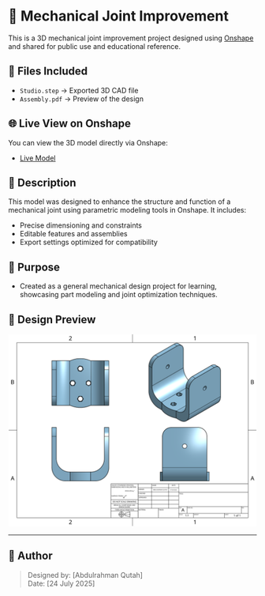 # 🔧 Mechanical Joint Improvement

This is a 3D mechanical joint improvement project designed using [Onshape](https://www.onshape.com/) and shared for public use and educational reference.

## 📂 Files Included
- `Studio.step` → Exported 3D CAD file
- `Assembly.pdf` → Preview of the design

## 🌐 Live View on Onshape
You can view the 3D model directly via Onshape:  
- [Live Model](https://tinyurl.com/3D-Joint)

## 📄 Description
This model was designed to enhance the structure and function of a mechanical joint using parametric modeling tools in Onshape. It includes:
- Precise dimensioning and constraints
- Editable features and assemblies
- Export settings optimized for compatibility

## 🎯 Purpose
- Created as a general mechanical design project for learning, showcasing part modeling and joint optimization techniques.

## 📸 Design Preview
![Preview](Preview.png)

---

## 👤 Author
> Designed by: [Abdulrahman Qutah]  
> Date: [24 July 2025]
